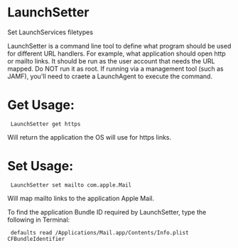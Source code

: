 # LaunchSetter
Set LaunchServices filetypes

LaunchSetter is a command line tool to define what program should be used for different URL handlers.  For example, what application should open http or mailto links. It should be run as the user account that needs the URL mapped.  Do NOT run it as root.  If running via a management tool (such as JAMF), you'll need to craete a LaunchAgent to execute the command.  

# Get Usage: 

     LaunchSetter get https

Will return the application the OS will use for https links.  

# Set Usage:

     LaunchSetter set mailto com.apple.Mail

Will map mailto links to the application Apple Mail.  

To find the application Bundle ID required by LaunchSetter, type the following in Terminal:
     
     
     defaults read /Applications/Mail.app/Contents/Info.plist CFBundleIdentifier
     
